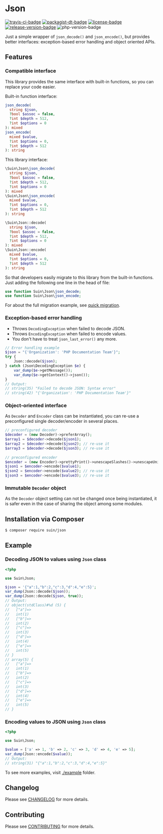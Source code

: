 Json
================
[![travis-ci-badge]][travis-ci] [![packagist-dt-badge]][packagist] [![license-badge]][license] [![release-version-badge]][packagist] ![php-version-badge]

Just a simple wrapper of `json_decode()` and `json_encode()`, but provides better interfaces: exception-based error handling and object oriented APIs.

## Features

### Compatible interface 

This library provides the same interface with built-in functions, so you can replace your code easier.

Built-in function interface:

```php
json_decode(
  string $json, 
  ?bool $assoc = false, 
  ?int $depth = 512, 
  ?int $options = 0
): mixed
json_encode(
  mixed $value, 
  ?int $options = 0,
  ?int $depth = 512 
): string
```

This library interface:

```php
\Suin\Json\json_decode(
  string $json,
  ?bool $assoc = false,
  ?int $depth = 512,
  ?int $options = 0
): mixed
\Suin\Json\json_encode(
  mixed $value,
  ?int $options = 0,
  ?int $depth = 512
): string
```

```php
\Suin\Json::decode(
  string $json,
  ?bool $assoc = false,
  ?int $depth = 512,
  ?int $options = 0
): mixed
\Suin\Json::encode(
  mixed $value,
  ?int $options = 0,
  ?int $depth = 512
): string
```

So that developers easily migrate to this library from the built-in functions. Just adding the following one line in the head of file:

```php
use function Suin\Json\json_decode;
use function Suin\Json\json_encode;
```

For about the full migration example, see [quick migration](./example/00-quick-migration.php).

### Exception-based error handling

* Throws `DecodingException` when failed to decode JSON.
* Throws `EncodingException` when failed to encode values.
* You don't have to treat `json_last_error()` any more.

```php
// Error handling example
$json = "{'Organization': 'PHP Documentation Team'}";
try {
    Json::decode($json);
} catch (Json\DecodingException $e) {
    var_dump($e->getMessage());
    var_dump($e->getContext()->json());
}
// Output:
// string(35) "Failed to decode JSON: Syntax error"
// string(42) "{'Organization': 'PHP Documentation Team'}"
```

### Object-oriented interface

As `Decoder` and `Encoder` class can be instantiated, you can re-use a preconfigured single decoder/encoder in  several places.

```php
// preconfigured decoder
$decoder = (new Decoder)->preferArray();
$array1 = $decoder->decode($json1);
$array2 = $decoder->decode($json2); // re-use it
$array3 = $decoder->decode($json3); // re-use it
  
// preconfigured encoder
$encoder = (new Encoder)->prettyPrint()->unescapeSlashes()->unescapeUnicode();
$json1 = $encoder->encode($value1);
$json2 = $encoder->encode($value2); // re-use it
$json3 = $encoder->encode($value3); // re-use it
```

### Immutable `Decoder` object

As the `Decoder` object setting can not be changed once being instantiated, it is safer even in the case of sharing the object among some modules.

## Installation via Composer

``` bash
$ composer require suin/json
```

## Example

### Decoding JSON to values using `Json` class

```php
<?php

use Suin\Json;

$json = '{"a":1,"b":2,"c":3,"d":4,"e":5}';
var_dump(Json::decode($json));
var_dump(Json::decode($json, true));
// Output:
// object(stdClass)#%d (5) {
//   ["a"]=>
//   int(1)
//   ["b"]=>
//   int(2)
//   ["c"]=>
//   int(3)
//   ["d"]=>
//   int(4)
//   ["e"]=>
//   int(5)
// }
// array(5) {
//   ["a"]=>
//   int(1)
//   ["b"]=>
//   int(2)
//   ["c"]=>
//   int(3)
//   ["d"]=>
//   int(4)
//   ["e"]=>
//   int(5)
// }
```

### Encoding values to JSON using `Json` class

```php
<?php

use Suin\Json;

$value = ['a' => 1, 'b' => 2, 'c' => 3, 'd' => 4, 'e' => 5];
var_dump(Json::encode($value));
// Output:
// string(31) "{"a":1,"b":2,"c":3,"d":4,"e":5}"
```

To see more examples, visit [./example](./example) folder.

## Changelog

Please see [CHANGELOG](CHANGELOG.md) for more details.

## Contributing

Please see [CONTRIBUTING](.github/CONTRIBUTING.md) for more details.

<!-- Badges -->
[travis-ci]: https://travis-ci.org/suin/php-json
[travis-ci-badge]: https://img.shields.io/travis/suin/php-json.svg?style=flat-square
[packagist]: https://packagist.org/packages/suin/json
[packagist-dt-badge]: https://img.shields.io/packagist/dt/suin/json.svg?style=flat-square
[license]: LICENSE.md
[license-badge]: https://img.shields.io/github/license/suin/php-json.svg?style=flat-square
[php-version-badge]: https://img.shields.io/packagist/php-v/suin/json.svg?style=flat-square
[release-version-badge]: https://img.shields.io/packagist/v/suin/json.svg?style=flat-square&label=release
